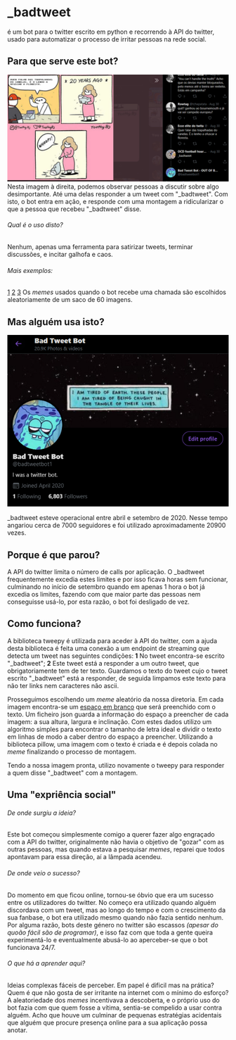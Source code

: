 # _badtweet
é um bot para o twitter escrito em python e recorrendo à API do twitter, usado para automatizar o processo de irritar pessoas na rede social.


## Para que serve este bot?

![Exemplo1](https://github.com/guizado/_badtweet/blob/master/exemplos/exemplo1.png?raw=true)   Nesta imagem à direita, podemos observar pessoas a discutir sobre algo desimportante. Até uma delas responder a um tweet com "_badtweet". Com isto, o bot entra em ação, e responde com uma montagem a ridicularizar o que a pessoa que recebeu "_badtweet" disse. 
###### Qual é o uso disto?
Nenhum, apenas uma ferramenta para satirizar tweets, terminar discussões, e incitar galhofa e caos.

###### Mais exemplos:
[1](https://github.com/guizado/_badtweet/blob/master/exemplos/image.png?raw=true) [2](https://github.com/guizado/_badtweet/blob/master/exemplos/exemplo2.png?raw=true) [3](https://github.com/guizado/_badtweet/blob/master/exemplos/exemplo23.png?raw=true)
Os *memes* usados quando o bot recebe uma chamada são escolhidos aleatoriamente de um saco de 60 imagens.

## Mas alguém usa isto?
![proof](https://github.com/guizado/_badtweet/blob/master/exemplos/proof.png?raw=true)

_badtweet esteve operacional entre abril e setembro de 2020. Nesse tempo angariou cerca de 7000 seguidores e foi utilizado aproximadamente 20900 vezes.
## Porque é que parou?
A API do twitter limita o número de calls por aplicação. O _badtweet frequentemente excedia estes limites e por isso ficava horas sem funcionar, culminando no início de setembro quando em apenas 1 hora o bot já excedia os limites, fazendo com que maior parte das pessoas nem conseguisse usá-lo, por esta razão, o bot foi desligado de vez.

## Como funciona?
A biblioteca tweepy é utilizada para aceder à API do twitter, com a ajuda desta biblioteca é feita uma conexão a um endpoint de streaming que detecta um tweet nas seguintes condições: __1__ No tweet encontra-se escrito "_badtweet"; __2__ Este tweet está a responder a um outro tweet, que obrigatoriamente tem de ter texto. Guardamos o texto do tweet cujo o tweet escrito "_badtweet" está a responder, de seguida limpamos este texto para não ter links nem caracteres não ascii.

Prosseguimos escolhendo um *meme* aleatório da nossa diretoria. Em cada imagem encontra-se um [espaço em branco](https://github.com/guizado/_badtweet/blob/master/badtweet/templates/20t.jpg?raw=true) que será preenchido com o texto. Um ficheiro json guarda a informação do espaço a preencher de cada imagem: a sua altura, largura e inclinação. Com estes dados utilizo um algoritmo simples para encontrar o tamanho de letra ideal e dividir o texto em linhas de modo a caber dentro do espaço a preencher. Utilizando a biblioteca pillow, uma imagem com o texto é criada e é depois colada no *meme* finalizando o processo de montagem.

Tendo a nossa imagem pronta, utilizo novamente o tweepy para responder a quem disse "_badtweet" com a montagem.

## Uma "expriência social"
###### De onde surgiu a ideia?
Este bot começou simplesmente comigo a querer fazer algo engraçado com a API do twitter, originalmente não havia o objetivo de "gozar" com as outras pessoas, mas quando estava a pesquisar *memes*, reparei que todos apontavam para essa direção, aí a lâmpada acendeu. 
###### De onde veio o sucesso?
Do momento em que ficou online, tornou-se óbvio que era um sucesso entre os utilizadores do twitter. No começo era utilizado quando alguém discordava com um tweet, mas ao longo do tempo e com o crescimento da sua fanbase, o bot era utilizado mesmo quando não fazia sentido nenhum. 
Por alguma razão, bots deste género no twitter são escassos *(apesar do quoão fácil são de programar)*, e isso faz com que toda a gente queira experimentá-lo e eventualmente abusá-lo ao aperceber-se que o bot funcionava 24/7.
###### O que há a aprender aqui?
Ideias complexas fáceis de perceber. Em papel é dificil mas na prática? Quem é que não gosta de ser irritante na internet com o mínimo do esforço? A aleatoriedade dos *memes* incentivava a descoberta, e o próprio uso do bot fazia com que quem fosse a vítima, sentia-se compelido a usar contra alguém.
Acho que houve um culminar de pequenas estratégias acidentais que alguém que procure presença online para a sua aplicação possa anotar.
